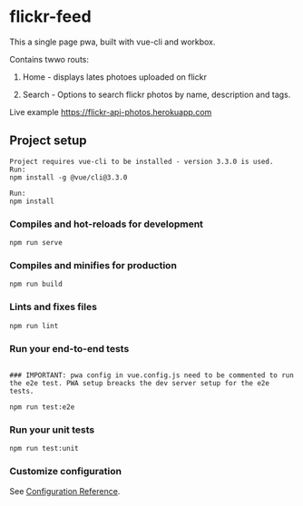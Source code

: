 # flickr-feed

This a single page pwa, built with vue-cli and workbox. 

Contains twwo routs: 
1. Home - displays lates photoes uploaded on flickr

2. Search - Options to search flickr photos by name, description and tags.

Live example https://flickr-api-photos.herokuapp.com
## Project setup
```
Project requires vue-cli to be installed - version 3.3.0 is used.
Run: 
npm install -g @vue/cli@3.3.0

Run:
npm install
```

### Compiles and hot-reloads for development
```
npm run serve
```

### Compiles and minifies for production
```
npm run build
```

### Lints and fixes files
```
npm run lint
```

### Run your end-to-end tests
```

### IMPORTANT: pwa config in vue.config.js need to be commented to run the e2e test. PWA setup breacks the dev server setup for the e2e tests.

npm run test:e2e
```

### Run your unit tests
```
npm run test:unit
```

### Customize configuration
See [Configuration Reference](https://cli.vuejs.org/config/).
